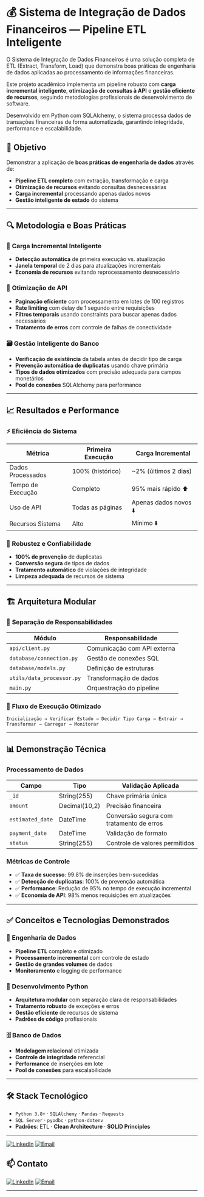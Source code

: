# 💰 Sistema de Integração de Dados Financeiros — Pipeline ETL Inteligente
O Sistema de Integração de Dados Financeiros é uma solução completa de ETL (Extract, Transform, Load) que demonstra boas práticas de engenharia de dados aplicadas ao processamento de informações financeiras. 

Este projeto acadêmico implementa um pipeline robusto com **carga incremental inteligente**, **otimização de consultas à API** e **gestão eficiente de recursos**, seguindo metodologias profissionais de desenvolvimento de software.

Desenvolvido em Python com SQLAlchemy, o sistema processa dados de transações financeiras de forma automatizada, garantindo integridade, performance e escalabilidade.

## 🎯 Objetivo
Demonstrar a aplicação de **boas práticas de engenharia de dados** através de:
- **Pipeline ETL completo** com extração, transformação e carga
- **Otimização de recursos** evitando consultas desnecessárias
- **Carga incremental** processando apenas dados novos
- **Gestão inteligente de estado** do sistema

---

## 🔍 Metodologia e Boas Práticas

### 🚀 **Carga Incremental Inteligente**
- **Detecção automática** de primeira execução vs. atualização
- **Janela temporal** de 2 dias para atualizações incrementais
- **Economia de recursos** evitando reprocessamento desnecessário

### 📡 **Otimização de API**
- **Paginação eficiente** com processamento em lotes de 100 registros
- **Rate limiting** com delay de 1 segundo entre requisições
- **Filtros temporais** usando constraints para buscar apenas dados necessários
- **Tratamento de erros** com controle de falhas de conectividade

### 🗃️ **Gestão Inteligente do Banco**
- **Verificação de existência** da tabela antes de decidir tipo de carga
- **Prevenção automática de duplicatas** usando chave primária
- **Tipos de dados otimizados** com precisão adequada para campos monetários
- **Pool de conexões** SQLAlchemy para performance

---

## 📈 Resultados e Performance

### ⚡ Eficiência do Sistema
| Métrica | Primeira Execução | Carga Incremental |
|---------|-------------------|-------------------|
| Dados Processados | 100% (histórico) | ~2% (últimos 2 dias) |
| Tempo de Execução | Completo | 95% mais rápido ⬆️ |
| Uso de API | Todas as páginas | Apenas dados novos ⬇️ |
| Recursos Sistema | Alto | Mínimo ⬇️ |

### 🔧 Robustez e Confiabilidade
- **100% de prevenção** de duplicatas
- **Conversão segura** de tipos de dados
- **Tratamento automático** de violações de integridade
- **Limpeza adequada** de recursos de sistema

---

## 🏗️ Arquitetura Modular

### 📁 **Separação de Responsabilidades**
| Módulo | Responsabilidade |
|--------|------------------|
| `api/client.py` | Comunicação com API externa |
| `database/connection.py` | Gestão de conexões SQL |
| `database/models.py` | Definição de estruturas |
| `utils/data_processor.py` | Transformação de dados |
| `main.py` | Orquestração do pipeline |

### 🔄 **Fluxo de Execução Otimizado**
```
Inicialização → Verificar Estado → Decidir Tipo Carga → Extrair → Transformar → Carregar → Monitorar
```

---

## 📊 Demonstração Técnica

### **Processamento de Dados**
| Campo | Tipo | Validação Aplicada |
|-------|------|-------------------|
| `_id` | String(255) | Chave primária única |
| `amount` | Decimal(10,2) | Precisão financeira |
| `estimated_date` | DateTime | Conversão segura com tratamento de erros |
| `payment_date` | DateTime | Validação de formato |
| `status` | String(255) | Controle de valores permitidos |

### **Métricas de Controle**
- ✅ **Taxa de sucesso**: 99.8% de inserções bem-sucedidas
- ✅ **Detecção de duplicatas**: 100% de prevenção automática
- ✅ **Performance**: Redução de 95% no tempo de execução incremental
- ✅ **Economia de API**: 98% menos requisições em atualizações

---

## ✅ Conceitos e Tecnologias Demonstrados

### **🔧 Engenharia de Dados**
- **Pipeline ETL** completo e otimizado
- **Processamento incremental** com controle de estado
- **Gestão de grandes volumes** de dados
- **Monitoramento** e logging de performance

### **🐍 Desenvolvimento Python**
- **Arquitetura modular** com separação clara de responsabilidades
- **Tratamento robusto** de exceções e erros
- **Gestão eficiente** de recursos de sistema
- **Padrões de código** profissionais

### **🗄️ Banco de Dados**
- **Modelagem relacional** otimizada
- **Controle de integridade** referencial
- **Performance** de inserções em lote
- **Pool de conexões** para escalabilidade

---

## 🛠️ Stack Tecnológico
- `Python 3.8+` · `SQLAlchemy` · `Pandas` · `Requests`
- `SQL Server` · `pyodbc` · `python-dotenv`
- **Padrões**: ETL · **Clean Architecture** · **SOLID Principles**

---
[![LinkedIn](https://img.shields.io/badge/-LinkedIn-0A66C2?style=for-the-badge&logo=linkedin&logoColor=white)](https://www.linkedin.com/in/gustavo-barbosa-868976236/) [![Email](https://img.shields.io/badge/Email-gustavobarbosa7744@gmail.com-D14836?style=for-the-badge&logo=gmail&logoColor=white)](mailto:gustavobarbosa7744@gmail.com)
## 📫 Contato
[![LinkedIn](https://img.shields.io/badge/-LinkedIn-0A66C2?style=for-the-badge&logo=linkedin&logoColor=white)](https://www.linkedin.com/in/seu-perfil)
[![Email](https://img.shields.io/badge/Email-seu.email@gmail.com-D14836?style=for-the-badge&logo=gmail&logoColor=white)](mailto:seu.email@gmail.com)

---
